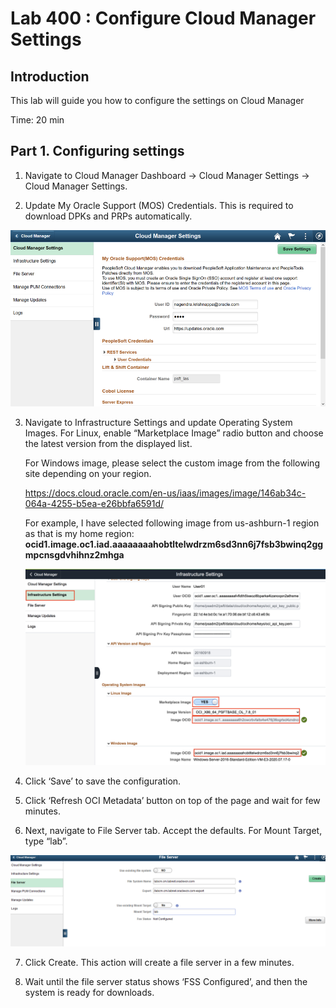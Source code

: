 # Lab 400 : Configure Cloud Manager Settings

## Introduction
This lab will guide you how to configure the settings on Cloud Manager

Time: 20 min

## Part 1. Configuring settings

1.	Navigate to Cloud Manager Dashboard -> Cloud Manager Settings -> Cloud Manager Settings.

2.	Update My Oracle Support (MOS) Credentials.  This is required to download DPKs and PRPs automatically. 

![](./images/1.png "")

3.	Navigate to Infrastructure Settings and update Operating System Images. For Linux, enable “Marketplace Image” radio button and choose the latest version from the displayed list.

    For Windows image, please select the custom image from the following site depending on your region. 

    https://docs.cloud.oracle.com/en-us/iaas/images/image/146ab34c-064a-4255-b5ea-e26bbfa6591d/

    For example, I have selected following image from us-ashburn-1 region as that is my home region: **ocid1.image.oc1.iad.aaaaaaaahobtltelwdrzm6sd3nn6j7fsb3bwinq2ggmpcnsgdvhihnz2mhga**
 
    ![](./images/image.png "")

4.	Click ‘Save’ to save the configuration. 

5.	Click ‘Refresh OCI Metadata’ button on top of the page and wait for few minutes.

6.	Next, navigate to File Server tab.  Accept the defaults.   For Mount Target, type “lab”.

![](./images/3.png "")

7.	Click Create.  This action will create a file server in a few minutes. 

8.	Wait until the file server status shows ‘FSS Configured’, and then the system is ready for downloads. 




